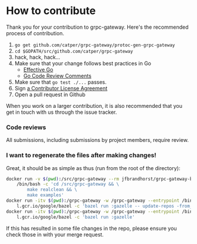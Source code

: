 # How to contribute

Thank you for your contribution to grpc-gateway.
Here's the recommended process of contribution.

1. `go get github.com/catper/grpc-gateway/protoc-gen-grpc-gateway`
2. `cd $GOPATH/src/github.com/catper/grpc-gateway`
3. hack, hack, hack...
4. Make sure that your change follows best practices in Go
   - [Effective Go](https://golang.org/doc/effective_go.html)
   - [Go Code Review Comments](https://golang.org/wiki/CodeReviewComments)
5. Make sure that `go test ./...` passes.
6. Sign [a Contributor License Agreement](https://cla.developers.google.com/clas)
7. Open a pull request in Github

When you work on a larger contribution, it is also recommended that you get in touch
with us through the issue tracker.

### Code reviews

All submissions, including submissions by project members, require review.

### I want to regenerate the files after making changes!

Great, it should be as simple as thus (run from the root of the directory):

```bash
docker run -v $(pwd):/src/grpc-gateway --rm jfbrandhorst/grpc-gateway-build-env:1.14 \
    /bin/bash -c 'cd /src/grpc-gateway && \
        make realclean && \
        make examples'
docker run -itv $(pwd):/grpc-gateway -w /grpc-gateway --entrypoint /bin/bash --rm \
    l.gcr.io/google/bazel -c 'bazel run :gazelle -- update-repos -from_file=go.mod -to_macro=repositories.bzl%go_repositories; bazel run :buildifier'
docker run -itv $(pwd):/grpc-gateway -w /grpc-gateway --entrypoint /bin/bash --rm \
    l.gcr.io/google/bazel -c 'bazel run :gazelle'
```

If this has resulted in some file changes in the repo, please ensure you check those in with your merge request.
